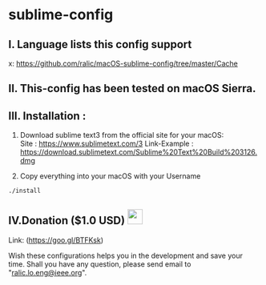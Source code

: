 # sublime-config

## I. Language lists this config support
  x: https://github.com/ralic/macOS-sublime-config/tree/master/Cache
## II. This-config has been tested on macOS Sierra.
 
## III. Installation :
  1. Download sublime text3 from the official site for your macOS:  
  Site : https://www.sublimetext.com/3
  Link-Example : https://download.sublimetext.com/Sublime%20Text%20Build%203126.dmg

  2. Copy everything into your macOS with your Username

```bash
./install
```
## IV.Donation ($1.0 USD) <a href="https://goo.gl/BTFKsk"><img src="https://cdn1.iconfinder.com/data/icons/banking/512/E1-256.png" width="30"></a> 

Link: (https://goo.gl/BTFKsk)

Wish these configurations helps you in the development and save your time. 
Shall you have any question, please send email to "ralic.lo.eng@ieee.org".

